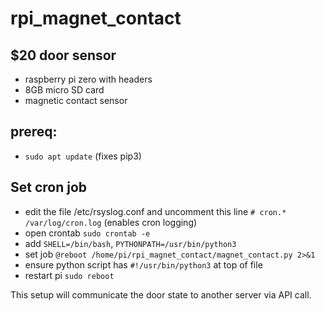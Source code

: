 # rpi_magnet_contact


$20 door sensor
----------------
* raspberry pi zero with headers
* 8GB micro SD card
* magnetic contact sensor


prereq:
---------------
* `sudo apt update` (fixes pip3)


Set cron job
---------------
*  edit the file /etc/rsyslog.conf and uncomment this line `# cron.*                          /var/log/cron.log` (enables cron logging)
*  open crontab `sudo crontab -e`
*  add `SHELL=/bin/bash`, `PYTHONPATH=/usr/bin/python3`
*  set job `@reboot /home/pi/rpi_magnet_contact/magnet_contact.py 2>&1`
*  ensure python script has `#!/usr/bin/python3` at top of file
*  restart pi `sudo reboot`

This setup will communicate the door state to another server via API call.
